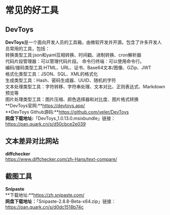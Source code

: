 # 常见的好工具


## DevToys
**DevToys**是一个面向开发人员的工具箱，由微软开发并开源。包含了许多开发人员常用的工具，包括：  
转换类型工具:json和yaml互相转换、时间戳、进制转换、cron解析器  
代码片段管理器：可以管理代码片段。
命令行终端：可以使用命令行。  
编码/接码类型工具:HTML、URL、证书、Base64文本/图像、GZip、JWT  
格式化类型工具：JSON、SQL、XML的格式化  
生成类型工具：Hash、密码生成器、UUID、随机的字符  
文本处理类型工具：字符转移、字符串处理、文本对比、正则表达式、Markdown预览等  
图片处理类型工具：图片压缩、颜色选择器和对比度、图片格式转换  
**DevToys官网:**https://devtoys.app/  
**DevToys Github源码:**https://github.com/veler/DevToys  
**网盘下载地址:**「DevToys_1.0.13.0.msixbundle」链接：https://pan.quark.cn/s/d50cbce2e039  

## 文本差异对比网站
**diffchecker**  
https://www.diffchecker.com/zh-Hans/text-compare/

## 截图工具
**Snipaste**  
**下载地址:**https://zh.snipaste.com/  
**网盘下载地址：**「Snipaste-2.8.8-Beta-x64.zip」链接：https://pan.quark.cn/s/d0dc1518b74c  